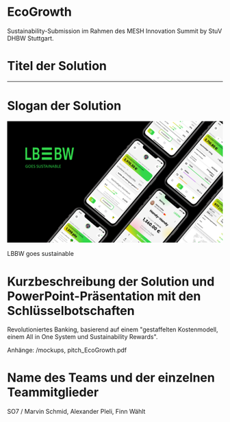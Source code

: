 # EcoGrowth

Sustainability-Submission im Rahmen des MESH Innovation Summit by StuV DHBW Stuttgart.

# Titel der Solution

---

# Slogan der Solution
![Wallpaper](Mockups/Wallpaper.PNG)

LBBW goes sustainable

# Kurzbeschreibung der Solution und PowerPoint-Präsentation mit den Schlüsselbotschaften

Revolutioniertes Banking, basierend auf einem "gestaffelten Kostenmodell, einem All in One System und Sustainability Rewards".

Anhänge: /mockups, pitch_EcoGrowth.pdf

# Name des Teams und der einzelnen Teammitglieder

SO7 / Marvin Schmid, Alexander Pleli, Finn Wählt
